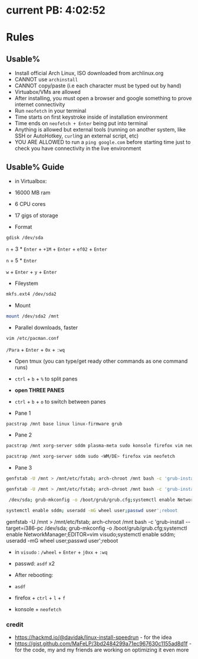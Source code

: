 # current PB: 4:02:52

# Rules

## Usable%
- Install official Arch Linux, ISO downloaded from archlinux.org
- CANNOT use `archinstall`
- CANNOT copy/paste (i.e each character must be typed out by hand)
- Virtuabox/VMs are allowed
- After installing, you must open a browser and google something to prove internet connectivity
- Run `neofetch` in your terminal
- Time starts on first keystroke inside of installation environment
- Time ends on `neofetch + Enter` being put into terminal
- Anything is allowed but external tools (running on another system, like SSH or AutoHotkey, `curl`ing an external script, etc)
- YOU ARE ALLOWED to run a `ping google.com` before starting time just to check you have connectivity in the live environment


## Usable% Guide
- in Virtualbox:
- 16000 MB ram
- 6 CPU cores
- 17 gigs of storage

- Format
```bash
gdisk /dev/sda
```

`n` + 3 * `Enter` + `+1M` + `Enter` + `ef02` + `Enter`

`n` + 5 * `Enter`

`w` + `Enter` + `y` + `Enter`

- Fileystem

```bash
mkfs.ext4 /dev/sda2
```

- Mount

```bash
mount /dev/sda2 /mnt
```

- Parallel downloads, faster

```bash
vim /etc/pacman.conf
```

`/Para` + `Enter` + `0x` + `:wq`

- Open tmux (you can type/get ready other commands as one command runs)

- `ctrl` + `b` + `%` to split panes
- **open THREE PANES**

- `ctrl` + `b` + `o` to switch between panes

- Pane 1
```bash
pacstrap /mnt base linux linux-firmware grub
```

- Pane 2
```bash
pacstrap /mnt xorg-server sddm plasma-meta sudo konsole firefox vim neofetch
```
```bash
pacstrap /mnt xorg-server sddm sudo <WM/DE> firefox vim neofetch
```

- Pane 3
```bash
genfstab -U /mnt > /mnt/etc/fstab; arch-chroot /mnt bash -c 'grub-install --target=i386-pc /dev/sda; grub-mkconfig -o /boot/grub/grub.cfg;systemctl enable NetworkManager;EDITOR=vim visudo;systemctl enable sddm; useradd -mG wheel user;passwd user';reboot
```

```bash
genfstab -U /mnt > /mnt/etc/fstab; arch-chroot /mnt bash -c 'grub-install --target=i386-pc
```

```bash
 /dev/sda; grub-mkconfig -o /boot/grub/grub.cfg;systemctl enable NetworkManager;EDITOR=vim visudo;
```

```bash
systemctl enable sddm; useradd -mG wheel user;passwd user';reboot
```

genfstab -U /mnt > /mnt/etc/fstab; arch-chroot /mnt bash -c 'grub-install --target=i386-pc /dev/sda; grub-mkconfig -o /boot/grub/grub.cfg;systemctl enable NetworkManager;EDITOR=vim visudo;systemctl enable sddm; useradd -mG wheel user;passwd user';reboot

- in `visudo` : `/wheel` + `Enter` + `j0xx` + `:wq`
- passwd: `asdf` x2

- After rebooting:
- `asdf`
- firefox + `ctrl` + `l` + `f`
- konsole + `neofetch`




### credit
- https://hackmd.io/@davidak/linux-install-speedrun - for the idea
- https://gist.github.com/MaFeLP/3bd2484299a71ec967630c1155ad8d1f - for the code, my and my friends are working on optimizing it even more
